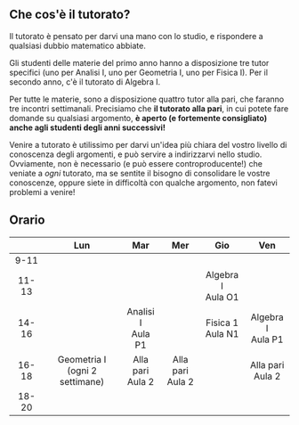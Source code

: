
## Che cos'è il tutorato?

Il tutorato è pensato per darvi una mano con lo studio, e rispondere a qualsiasi dubbio matematico abbiate. 

Gli studenti delle materie del primo anno hanno a disposizione tre tutor specifici (uno per Analisi I, uno per Geometria I, uno per Fisica I). Per il secondo anno, c'è il tutorato di Algebra I. 

Per tutte le materie, sono a disposizione quattro tutor alla pari, che faranno tre incontri settimanali. Precisiamo che **il tutorato alla pari**, in cui potete fare domande su qualsiasi argomento, **è aperto (e fortemente consigliato) anche agli studenti degli anni successivi!**

Venire a tutorato è utilissimo per darvi un'idea più chiara del vostro livello di conoscenza degli argomenti, e può servire a indirizzarvi nello studio. Ovviamente, non è necessario (e può essere controproducente!) che veniate a _ogni_ tutorato, ma se sentite il bisogno di consolidare le vostre conoscenze, oppure siete in difficoltà con qualche argomento, non fatevi problemi a venire! 



## Orario

|  | Lun | Mar | Mer | Gio | Ven |
|:---:|:---:|:---:|:---:|:---:|:---:|
|9-11|  |   |   |  |  |
|11-13|	 |   |   | Algebra I <br> Aula O1 | |
|14-16|	 | Analisi I<br> Aula P1 | | Fisica 1<br> Aula N1 | Algebra I<br> Aula P1 |
|16-18|	Geometria I<br> (ogni 2 settimane)  | Alla pari<br> Aula 2 | Alla pari<br> Aula 2  | | Alla pari<br> Aula 2 |
|18-20|  |   |   |  |  | 

</div>
